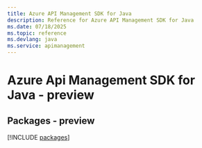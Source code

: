 ```yaml
---
title: Azure API Management SDK for Java
description: Reference for Azure API Management SDK for Java
ms.date: 07/18/2025
ms.topic: reference
ms.devlang: java
ms.service: apimanagement
---
```

# Azure Api Management SDK for Java - preview
## Packages - preview
[!INCLUDE [packages](api-management-index.md)]